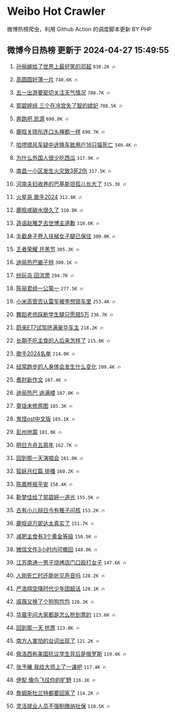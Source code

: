 # Weibo Hot Crawler 



微博热榜爬虫，利用 Github Action 的调度脚本更新 BY PHP 


## 微博今日热榜 更新于 2024-04-27 15:49:55 
1. [孙俪嫁给了世界上最好笑的邓超](https://s.weibo.com/weibo?q=%23%E5%AD%99%E4%BF%AA%E5%AB%81%E7%BB%99%E4%BA%86%E4%B8%96%E7%95%8C%E4%B8%8A%E6%9C%80%E5%A5%BD%E7%AC%91%E7%9A%84%E9%82%93%E8%B6%85%23&t=31&band_rank=1&Refer=top) `830.2K 🔥` 

1. [高圆圆好薄一片](https://s.weibo.com/weibo?q=%23%E9%AB%98%E5%9C%86%E5%9C%86%E5%A5%BD%E8%96%84%E4%B8%80%E7%89%87%23&t=31&band_rank=2&Refer=top) `740.6K 🔥` 

1. [五一出游要密切关注天气情况](https://s.weibo.com/weibo?q=%23%E4%BA%94%E4%B8%80%E5%87%BA%E6%B8%B8%E8%A6%81%E5%AF%86%E5%88%87%E5%85%B3%E6%B3%A8%E5%A4%A9%E6%B0%94%E6%83%85%E5%86%B5%23&t=31&band_rank=3&Refer=top) `708.7K 🔥` 

1. [郭碧婷组 三个在冷宫失了智的嫔妃](https://s.weibo.com/weibo?q=%E9%83%AD%E7%A2%A7%E5%A9%B7%E7%BB%84%20%E4%B8%89%E4%B8%AA%E5%9C%A8%E5%86%B7%E5%AE%AB%E5%A4%B1%E4%BA%86%E6%99%BA%E7%9A%84%E5%AB%94%E5%A6%83&t=31&band_rank=4&Refer=top) `708.5K 🔥` 

1. [奔跑吧 凯源](https://s.weibo.com/weibo?q=%E5%A5%94%E8%B7%91%E5%90%A7%20%E5%87%AF%E6%BA%90&t=31&band_rank=5&Refer=top) `696.0K 🔥` 

1. [鹿晗关晓彤连口头禅都一样](https://s.weibo.com/weibo?q=%23%E9%B9%BF%E6%99%97%E5%85%B3%E6%99%93%E5%BD%A4%E8%BF%9E%E5%8F%A3%E5%A4%B4%E7%A6%85%E9%83%BD%E4%B8%80%E6%A0%B7%23&t=31&band_rank=6&Refer=top) `690.7K 🔥` 

1. [哈啰顺风车疑中途换车致用户16只猫死亡](https://s.weibo.com/weibo?q=%23%E5%93%88%E5%95%B0%E9%A1%BA%E9%A3%8E%E8%BD%A6%E7%96%91%E4%B8%AD%E9%80%94%E6%8D%A2%E8%BD%A6%E8%87%B4%E7%94%A8%E6%88%B716%E5%8F%AA%E7%8C%AB%E6%AD%BB%E4%BA%A1%23&t=31&band_rank=7&Refer=top) `340.4K 🔥` 

1. [为什么外国人很少吃西瓜](https://s.weibo.com/weibo?q=%E4%B8%BA%E4%BB%80%E4%B9%88%E5%A4%96%E5%9B%BD%E4%BA%BA%E5%BE%88%E5%B0%91%E5%90%83%E8%A5%BF%E7%93%9C&t=31&band_rank=8&Refer=top) `317.9K 🔥` 

1. [南昌一小区发生火灾致3死2伤](https://s.weibo.com/weibo?q=%23%E5%8D%97%E6%98%8C%E4%B8%80%E5%B0%8F%E5%8C%BA%E5%8F%91%E7%94%9F%E7%81%AB%E7%81%BE%E8%87%B43%E6%AD%BB2%E4%BC%A4%23&t=31&band_rank=9&Refer=top) `317.5K 🔥` 

1. [河南夫妇收养的巴基斯坦孤儿长大了](https://s.weibo.com/weibo?q=%23%E6%B2%B3%E5%8D%97%E5%A4%AB%E5%A6%87%E6%94%B6%E5%85%BB%E7%9A%84%E5%B7%B4%E5%9F%BA%E6%96%AF%E5%9D%A6%E5%AD%A4%E5%84%BF%E9%95%BF%E5%A4%A7%E4%BA%86%23&t=31&band_rank=10&Refer=top) `315.3K 🔥` 

1. [火星哥 歌手2024](https://s.weibo.com/weibo?q=%E7%81%AB%E6%98%9F%E5%93%A5%20%E6%AD%8C%E6%89%8B2024&t=31&band_rank=11&Refer=top) `312.8K 🔥` 

1. [鹿晗戒碳水很久了](https://s.weibo.com/weibo?q=%23%E9%B9%BF%E6%99%97%E6%88%92%E7%A2%B3%E6%B0%B4%E5%BE%88%E4%B9%85%E4%BA%86%23&t=31&band_rank=12&Refer=top) `310.8K 🔥` 

1. [造谣赵雅芝去世博主道歉](https://s.weibo.com/weibo?q=%23%E9%80%A0%E8%B0%A3%E8%B5%B5%E9%9B%85%E8%8A%9D%E5%8E%BB%E4%B8%96%E5%8D%9A%E4%B8%BB%E9%81%93%E6%AD%89%23&t=31&band_rank=13&Refer=top) `310.0K 🔥` 

1. [半截身子卷入扶梯女子腿已保住](https://s.weibo.com/weibo?q=%23%E5%8D%8A%E6%88%AA%E8%BA%AB%E5%AD%90%E5%8D%B7%E5%85%A5%E6%89%B6%E6%A2%AF%E5%A5%B3%E5%AD%90%E8%85%BF%E5%B7%B2%E4%BF%9D%E4%BD%8F%23&t=31&band_rank=14&Refer=top) `309.0K 🔥` 

1. [王者荣耀 开黑节](https://s.weibo.com/weibo?q=%E7%8E%8B%E8%80%85%E8%8D%A3%E8%80%80%20%E5%BC%80%E9%BB%91%E8%8A%82&t=31&band_rank=15&Refer=top) `305.3K 🔥` 

1. [迪丽热巴蝎子辫](https://s.weibo.com/weibo?q=%23%E8%BF%AA%E4%B8%BD%E7%83%AD%E5%B7%B4%E8%9D%8E%E5%AD%90%E8%BE%AB%23&t=31&band_rank=16&Refer=top) `300.1K 🔥` 

1. [纷玩岛 回流票](https://s.weibo.com/weibo?q=%E7%BA%B7%E7%8E%A9%E5%B2%9B%20%E5%9B%9E%E6%B5%81%E7%A5%A8&t=31&band_rank=17&Refer=top) `294.7K 🔥` 

1. [陈丽君组一公第一](https://s.weibo.com/weibo?q=%23%E9%99%88%E4%B8%BD%E5%90%9B%E7%BB%84%E4%B8%80%E5%85%AC%E7%AC%AC%E4%B8%80%23&t=31&band_rank=18&Refer=top) `277.5K 🔥` 

1. [小米高管否认雷军被李想锁车里](https://s.weibo.com/weibo?q=%23%E5%B0%8F%E7%B1%B3%E9%AB%98%E7%AE%A1%E5%90%A6%E8%AE%A4%E9%9B%B7%E5%86%9B%E8%A2%AB%E6%9D%8E%E6%83%B3%E9%94%81%E8%BD%A6%E9%87%8C%23&t=31&band_rank=19&Refer=top) `253.4K 🔥` 

1. [舞蹈老师踩断学生腿只愿赔5万](https://s.weibo.com/weibo?q=%23%E8%88%9E%E8%B9%88%E8%80%81%E5%B8%88%E8%B8%A9%E6%96%AD%E5%AD%A6%E7%94%9F%E8%85%BF%E5%8F%AA%E6%84%BF%E8%B5%945%E4%B8%87%23&t=31&band_rank=20&Refer=top) `236.7K 🔥` 

1. [蔚来ET7试驾挤满豪华车主](https://s.weibo.com/weibo?q=%23%E8%94%9A%E6%9D%A5ET7%E8%AF%95%E9%A9%BE%E6%8C%A4%E6%BB%A1%E8%B1%AA%E5%8D%8E%E8%BD%A6%E4%B8%BB%23&t=31&band_rank=21&Refer=top) `218.2K 🔥` 

1. [长期不吃主食的人后来怎样了](https://s.weibo.com/weibo?q=%23%E9%95%BF%E6%9C%9F%E4%B8%8D%E5%90%83%E4%B8%BB%E9%A3%9F%E7%9A%84%E4%BA%BA%E5%90%8E%E6%9D%A5%E6%80%8E%E6%A0%B7%E4%BA%86%23&t=31&band_rank=22&Refer=top) `215.8K 🔥` 

1. [歌手2024名单](https://s.weibo.com/weibo?q=%E6%AD%8C%E6%89%8B2024%E5%90%8D%E5%8D%95&t=31&band_rank=23&Refer=top) `214.0K 🔥` 

1. [经常跑步的人身体会发生什么变化](https://s.weibo.com/weibo?q=%23%E7%BB%8F%E5%B8%B8%E8%B7%91%E6%AD%A5%E7%9A%84%E4%BA%BA%E8%BA%AB%E4%BD%93%E4%BC%9A%E5%8F%91%E7%94%9F%E4%BB%80%E4%B9%88%E5%8F%98%E5%8C%96%23&t=31&band_rank=24&Refer=top) `209.4K 🔥` 

1. [煮肘新作文](https://s.weibo.com/weibo?q=%E7%85%AE%E8%82%98%E6%96%B0%E4%BD%9C%E6%96%87&t=31&band_rank=25&Refer=top) `187.4K 🔥` 

1. [迪丽热巴 迪满楼](https://s.weibo.com/weibo?q=%E8%BF%AA%E4%B8%BD%E7%83%AD%E5%B7%B4%20%E8%BF%AA%E6%BB%A1%E6%A5%BC&t=31&band_rank=26&Refer=top) `187.0K 🔥` 

1. [童瑶未修原图](https://s.weibo.com/weibo?q=%23%E7%AB%A5%E7%91%B6%E6%9C%AA%E4%BF%AE%E5%8E%9F%E5%9B%BE%23&t=31&band_rank=27&Refer=top) `185.3K 🔥` 

1. [鬼怪ost中文版](https://s.weibo.com/weibo?q=%E9%AC%BC%E6%80%AAost%E4%B8%AD%E6%96%87%E7%89%88&t=31&band_rank=28&Refer=top) `185.1K 🔥` 

1. [彭州地震](https://s.weibo.com/weibo?q=%E5%BD%AD%E5%B7%9E%E5%9C%B0%E9%9C%87&t=31&band_rank=29&Refer=top) `181.0K 🔥` 

1. [明日方舟五周年](https://s.weibo.com/weibo?q=%23%E6%98%8E%E6%97%A5%E6%96%B9%E8%88%9F%E4%BA%94%E5%91%A8%E5%B9%B4%23&t=31&band_rank=30&Refer=top) `162.7K 🔥` 

1. [回到那一天演唱会](https://s.weibo.com/weibo?q=%E5%9B%9E%E5%88%B0%E9%82%A3%E4%B8%80%E5%A4%A9%E6%BC%94%E5%94%B1%E4%BC%9A&t=31&band_rank=31&Refer=top) `161.0K 🔥` 

1. [狐妖月红篇 排播](https://s.weibo.com/weibo?q=%E7%8B%90%E5%A6%96%E6%9C%88%E7%BA%A2%E7%AF%87%20%E6%8E%92%E6%92%AD&t=31&band_rank=32&Refer=top) `160.2K 🔥` 

1. [陈嘉桦报平安](https://s.weibo.com/weibo?q=%23%E9%99%88%E5%98%89%E6%A1%A6%E6%8A%A5%E5%B9%B3%E5%AE%89%23&t=31&band_rank=33&Refer=top) `158.4K 🔥` 

1. [靳梦佳给了郭碧婷一道光](https://s.weibo.com/weibo?q=%23%E9%9D%B3%E6%A2%A6%E4%BD%B3%E7%BB%99%E4%BA%86%E9%83%AD%E7%A2%A7%E5%A9%B7%E4%B8%80%E9%81%93%E5%85%89%23&t=31&band_rank=34&Refer=top) `155.5K 🔥` 

1. [古有小儿辩日今有稚子问核](https://s.weibo.com/weibo?q=%23%E5%8F%A4%E6%9C%89%E5%B0%8F%E5%84%BF%E8%BE%A9%E6%97%A5%E4%BB%8A%E6%9C%89%E7%A8%9A%E5%AD%90%E9%97%AE%E6%A0%B8%23&t=31&band_rank=35&Refer=top) `153.2K 🔥` 

1. [鹿晗说万妮达太真实了](https://s.weibo.com/weibo?q=%23%E9%B9%BF%E6%99%97%E8%AF%B4%E4%B8%87%E5%A6%AE%E8%BE%BE%E5%A4%AA%E7%9C%9F%E5%AE%9E%E4%BA%86%23&t=31&band_rank=36&Refer=top) `151.7K 🔥` 

1. [减肥主食有3个黄金等级](https://s.weibo.com/weibo?q=%23%E5%87%8F%E8%82%A5%E4%B8%BB%E9%A3%9F%E6%9C%893%E4%B8%AA%E9%BB%84%E9%87%91%E7%AD%89%E7%BA%A7%23&t=31&band_rank=37&Refer=top) `150.5K 🔥` 

1. [微信文件3小时内可撤回](https://s.weibo.com/weibo?q=%23%E5%BE%AE%E4%BF%A1%E6%96%87%E4%BB%B63%E5%B0%8F%E6%97%B6%E5%86%85%E5%8F%AF%E6%92%A4%E5%9B%9E%23&t=31&band_rank=38&Refer=top) `148.0K 🔥` 

1. [江苏南通一男子烧烤店门口殴打女子](https://s.weibo.com/weibo?q=%23%E6%B1%9F%E8%8B%8F%E5%8D%97%E9%80%9A%E4%B8%80%E7%94%B7%E5%AD%90%E7%83%A7%E7%83%A4%E5%BA%97%E9%97%A8%E5%8F%A3%E6%AE%B4%E6%89%93%E5%A5%B3%E5%AD%90%23&t=31&band_rank=39&Refer=top) `147.6K 🔥` 

1. [人刚死亡时还能听见声音吗](https://s.weibo.com/weibo?q=%E4%BA%BA%E5%88%9A%E6%AD%BB%E4%BA%A1%E6%97%B6%E8%BF%98%E8%83%BD%E5%90%AC%E8%A7%81%E5%A3%B0%E9%9F%B3%E5%90%97&t=31&band_rank=40&Refer=top) `128.2K 🔥` 

1. [严浩翔空降时代少年团超话](https://s.weibo.com/weibo?q=%23%E4%B8%A5%E6%B5%A9%E7%BF%94%E7%A9%BA%E9%99%8D%E6%97%B6%E4%BB%A3%E5%B0%91%E5%B9%B4%E5%9B%A2%E8%B6%85%E8%AF%9D%23&t=31&band_rank=41&Refer=top) `128.1K 🔥` 

1. [戚薇又换了个狗狗包包](https://s.weibo.com/weibo?q=%23%E6%88%9A%E8%96%87%E5%8F%88%E6%8D%A2%E4%BA%86%E4%B8%AA%E7%8B%97%E7%8B%97%E5%8C%85%E5%8C%85%23&t=31&band_rank=42&Refer=top) `126.3K 🔥` 

1. [华晨宇问大家都是怎么抢到票的](https://s.weibo.com/weibo?q=%23%E5%8D%8E%E6%99%A8%E5%AE%87%E9%97%AE%E5%A4%A7%E5%AE%B6%E9%83%BD%E6%98%AF%E6%80%8E%E4%B9%88%E6%8A%A2%E5%88%B0%E7%A5%A8%E7%9A%84%23&t=31&band_rank=43&Refer=top) `123.6K 🔥` 

1. [回到那一天 抢票](https://s.weibo.com/weibo?q=%E5%9B%9E%E5%88%B0%E9%82%A3%E4%B8%80%E5%A4%A9%20%E6%8A%A2%E7%A5%A8&t=31&band_rank=44&Refer=top) `123.0K 🔥` 

1. [南方人害怕的台词出现了](https://s.weibo.com/weibo?q=%23%E5%8D%97%E6%96%B9%E4%BA%BA%E5%AE%B3%E6%80%95%E7%9A%84%E5%8F%B0%E8%AF%8D%E5%87%BA%E7%8E%B0%E4%BA%86%23&t=31&band_rank=45&Refer=top) `121.2K 🔥` 

1. [佩洛西称美国抗议学生背后是俄罗斯](https://s.weibo.com/weibo?q=%23%E4%BD%A9%E6%B4%9B%E8%A5%BF%E7%A7%B0%E7%BE%8E%E5%9B%BD%E6%8A%97%E8%AE%AE%E5%AD%A6%E7%94%9F%E8%83%8C%E5%90%8E%E6%98%AF%E4%BF%84%E7%BD%97%E6%96%AF%23&t=31&band_rank=46&Refer=top) `119.4K 🔥` 

1. [张予曦 我给大师上了一课吧](https://s.weibo.com/weibo?q=%E5%BC%A0%E4%BA%88%E6%9B%A6%20%E6%88%91%E7%BB%99%E5%A4%A7%E5%B8%88%E4%B8%8A%E4%BA%86%E4%B8%80%E8%AF%BE%E5%90%A7&t=31&band_rank=47&Refer=top) `117.4K 🔥` 

1. [伊犁 像鸟飞往你的旷野](https://s.weibo.com/weibo?q=%E4%BC%8A%E7%8A%81%20%E5%83%8F%E9%B8%9F%E9%A3%9E%E5%BE%80%E4%BD%A0%E7%9A%84%E6%97%B7%E9%87%8E&t=31&band_rank=48&Refer=top) `116.1K 🔥` 

1. [詹姆斯杜兰特都要回家了](https://s.weibo.com/weibo?q=%23%E8%A9%B9%E5%A7%86%E6%96%AF%E6%9D%9C%E5%85%B0%E7%89%B9%E9%83%BD%E8%A6%81%E5%9B%9E%E5%AE%B6%E4%BA%86%23&t=31&band_rank=49&Refer=top) `114.2K 🔥` 

1. [灵活就业人员不强制缴纳社保](https://s.weibo.com/weibo?q=%23%E7%81%B5%E6%B4%BB%E5%B0%B1%E4%B8%9A%E4%BA%BA%E5%91%98%E4%B8%8D%E5%BC%BA%E5%88%B6%E7%BC%B4%E7%BA%B3%E7%A4%BE%E4%BF%9D%23&t=31&band_rank=50&Refer=top) `110.5K 🔥` 

